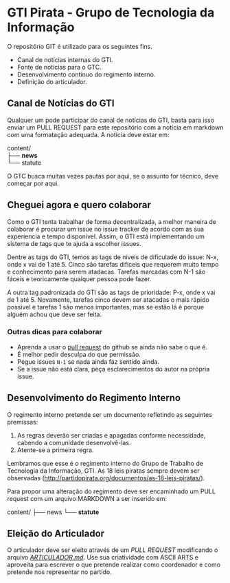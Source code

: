 # GTI Pirata - Grupo de Tecnologia da Informação

O repositório GIT é utilizado para os seguintes fins.

* Canal de notícias internas do GTI.
* Fonte de notícias para o GTC.
* Desenvolvimento contínuo do regimento interno.
* Definição do articulador.

## Canal de Notícias do GTI

Qualquer um pode participar do canal de notícias do GTI, basta para isso enviar um PULL REQUEST para este repositório com a notícia em markdown com uma formatação adequada. A notícia deve estar em:

content/    
├── **news**    
└── statute     

O GTC busca muitas vezes pautas por aqui, se o assunto for técnico, deve começar por aqui.

## Cheguei agora e quero colaborar

Como o GTI tenta trabalhar de forma decentralizada, a melhor maneira de colaborar é procurar um issue no issue tracker de acordo com as sua experiencia e tempo disponível. Assim, o GTI está implementando um sistema de tags que te ajuda a escolher issues.

Dentre as tags do GTI, temos as tags de niveis de dificulade do issue: N-x, onde x vai de 1 até 5. Cinco são tarefas dificeis que requerem muito tempo e conhecimento para serem atadacas. Tarefas marcadas com N-1 são fáceis e teoricamente qualquer pessoa pode fazer.

A outra tag padronizada do GTI são as tags de prioridade: P-x, onde x vai de 1 até 5. Novamente, tarefas cinco devem ser atacadas o mais rápido possivel e tarefas 1 são menos importantes, mas se estão lá é porque alguém achou que deve ser feita.

### Outras dicas para colaborar

* Aprenda a usar o [pull request](https://help.github.com/articles/about-pull-requests/) do github se ainda não sabe o que é.
* É melhor pedir desculpa do que permissão.
* Pegue issues `N-1` se nada ainda faz sentido ainda.
* Se a issue não está clara, peça esclarecimentos do autor na própria issue.

## Desenvolvimento do Regimento Interno

O regimento interno pretende ser um documento refletindo as seguintes premissas:

1. As regras deverão ser criadas e apagadas conforme necessidade, cabendo a comunidade desenvolvê-las.
2. Atente-se a primeira regra.

Lembramos que esse é o regimento interno do Grupo de Trabalho de Tecnologia da Informação, GTI. As 18 leis piratas sempre devem ser observadas (http://partidopirata.org/documentos/as-18-leis-piratas/).

Para propor uma alteração do regimento deve ser encaminhado um PULL request com um arquivo MARKDOWN a ser inserido em:

content/
├── news
└── **statute**

## Eleição do Articulador

O articulador deve ser eleito através de um _PULL REQUEST_ modificando o arquivo [_ARTICULADOR.md_](../master/articulador.md). Use sua criatividade com ASCII ARTS e aproveita para escrever o que pretende realizar como coordenador e como pretende nos representar no partido.
